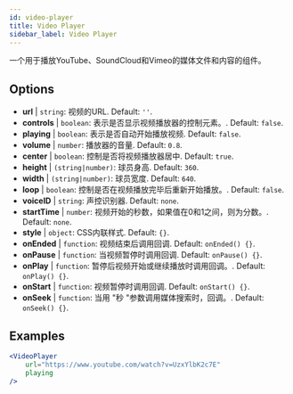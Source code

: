 ```yaml
---
id: video-player
title: Video Player
sidebar_label: Video Player
---
```


一个用于播放YouTube、SoundCloud和Vimeo的媒体文件和内容的组件。

## Options

* __url__ | `string`: 视频的URL. Default: `''`.
* __controls__ | `boolean`: 表示是否显示视频播放器的控制元素。. Default: `false`.
* __playing__ | `boolean`: 表示是否自动开始播放视频. Default: `false`.
* __volume__ | `number`: 播放器的音量. Default: `0.8`.
* __center__ | `boolean`: 控制是否将视频播放器居中. Default: `true`.
* __height__ | `(string|number)`: 球员身高. Default: `360`.
* __width__ | `(string|number)`: 球员宽度. Default: `640`.
* __loop__ | `boolean`: 控制是否在视频播放完毕后重新开始播放。. Default: `false`.
* __voiceID__ | `string`: 声控识别器. Default: `none`.
* __startTime__ | `number`: 视频开始的秒数，如果值在0和1之间，则为分数。. Default: `none`.
* __style__ | `object`: CSS内联样式. Default: `{}`.
* __onEnded__ | `function`: 视频结束后调用回调. Default: `onEnded() {}`.
* __onPause__ | `function`: 当视频暂停时调用回调. Default: `onPause() {}`.
* __onPlay__ | `function`: 暂停后视频开始或继续播放时调用回调。. Default: `onPlay() {}`.
* __onStart__ | `function`: 视频暂停时调用回调. Default: `onStart() {}`.
* __onSeek__ | `function`: 当用 "秒 "参数调用媒体搜索时，回调。. Default: `onSeek() {}`.


## Examples

```jsx live
<VideoPlayer
    url="https://www.youtube.com/watch?v=UzxYlbK2c7E"
    playing
/>
```



